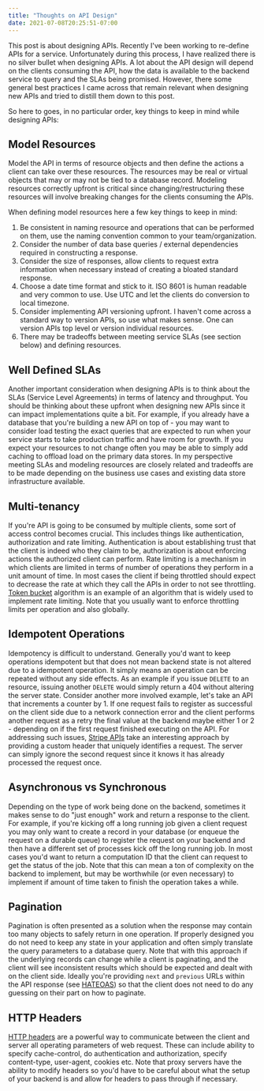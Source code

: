 ```yaml
---
title: "Thoughts on API Design"
date: 2021-07-08T20:25:51-07:00
---
```

This post is about designing APIs. Recently I've been working to re-define APIs
for a service. Unfortunately during this process, I have realized there is
no silver bullet when designing APIs. A lot about the API design will depend
on the clients consuming the API, how the data is available to the backend
service to query and the SLAs being promised. However, there some general best
practices I came across that remain relevant when designing new APIs and tried
to distill them down to this post.

So here to goes, in no particular order, key things to keep in mind while
designing APIs:

## Model Resources
Model the API in terms of resource objects and then define the actions a client
can take over these resources. The resources may be real or virtual objects
that may or may not be tied to a database record. Modeling resources correctly upfront
is critical since changing/restructuring these resources will involve breaking
changes for the clients consuming the APIs.

When defining model resources here a few key things to keep in mind:
1. Be consistent in naming resource and operations that can be performed on
them, use the naming convention common to your team/organization.
2. Consider the number of data base queries / external dependencies required in
constructing a response.
3. Consider the size of responses, allow clients to request extra information
when necessary instead of creating a bloated standard response.
4. Choose a date time format and stick to it. ISO 8601 is human readable
and very common to use. Use UTC and let the clients do conversion to local
timezone.
5. Consider implementing API versioning upfront. I haven't come across a standard
way to version APIs, so use what makes sense. One can version APIs top level or
version individual resources.
6. There may be tradeoffs between meeting service SLAs (see section below) and
defining resources.

## Well Defined SLAs
Another important consideration when designing APIs is to think about the SLAs
(Service Level Agreements) in terms of latency and throughput. You should be
thinking about these upfront when designing new APIs since it can impact
implementations quite a bit. For example, if you already have a database that
you're building a new API on top of - you may want to consider load testing the exact
queries that are expected to run when your service starts to take production
traffic and have room for growth. If you expect your resources to not
change often you may be able to simply add caching to offload load on the primary
data stores. In my perspective meeting SLAs and modeling resources are closely
related and tradeoffs are to be made depending on the business use cases and
existing data store infrastructure available.

## Multi-tenancy
If you're API is going to be consumed by multiple clients, some sort of access
control becomes crucial. This includes things like authentication, authorization
and rate limiting. Authentication is about establishing trust that the client is indeed
who they claim to be, authorization is about enforcing actions the authorized client
can perform. Rate limiting is a mechanism in which clients are limited in terms of
number of operations they perform in a unit amount of time. In most
cases the client if being throttled should expect to decrease the rate at which
they call the APIs in order to not see throttling. [Token bucket](https://en.wikipedia.org/wiki/Token_bucket) algorithm is an example of an algorithm that is widely used to implement rate limiting. Note that
you usually want to enforce throttling limits per operation and also globally.

## Idempotent Operations
Idempotency is difficult to understand. Generally you'd want to keep operations
idempotent but that does not mean backend state is not altered due to
a idempotent operation. It simply means an operation can be repeated without any
side effects. As an example if you issue `DELETE` to an resource, issuing another
`DELETE` would simply return a 404 without altering the server state. Consider another
more involved example, let's take an API that increments a counter by 1. If one request
fails to register as successful on the client side due to a network connection error
and the client performs another request as a retry the final value at the backend
maybe either 1 or 2 - depending on if the first request finished executing on the API.
For addressing such issues, [Stripe APIs](!https://stripe.com/docs/api/idempotent_requests)
take an interesting approach by providing a custom header that uniquely identifies a request.
The server can simply ignore the second request since it knows it has already
processed the request once.

## Asynchronous vs Synchronous
Depending on the type of work being done on the backend, sometimes it makes
sense to do "just enough" work and return a response to the client. For example,
if you're kicking off a long running job given a client request you may only want
to create a record in your database (or enqueue the request on a durable queue)
to register the request on your backend and then have a different set of processes
kick off the long running job. In most cases you'd want to return a
computation ID that the client can request to get the status of the job. Note that this
can mean a ton of complexity on the backend to implement, but may be worthwhile
(or even necessary) to implement if amount of time taken to finish the operation
takes a while.

## Pagination
Pagination is often presented as a solution when the response may contain too many objects
to safely return in one operation. If properly designed you do not need to keep any state in your
application and often simply translate the query parameters to a database query.
Note that with this approach if the underlying records can change while a client is
paginating, and the client will see inconsistent results which should be expected and dealt with
on the client side. Ideally you're providing `next` and `previous` URLs within the API response
(see [HATEOAS](!https://en.wikipedia.org/wiki/HATEOAS)) so that the client does
not need to do any guessing on their part on how to paginate.

## HTTP Headers
[HTTP headers](!https://en.wikipedia.org/wiki/List_of_HTTP_header_fields) are a
powerful way to communicate between the client and server all operating
parameters of web request. These can include ability to specify cache-control,
do authentication and authorization, specify content-type, user-agent, cookies etc. Note
that proxy servers have the ability to modify headers so you'd have to be careful about
what the setup of your backend is and allow for headers to pass through if
necessary.
